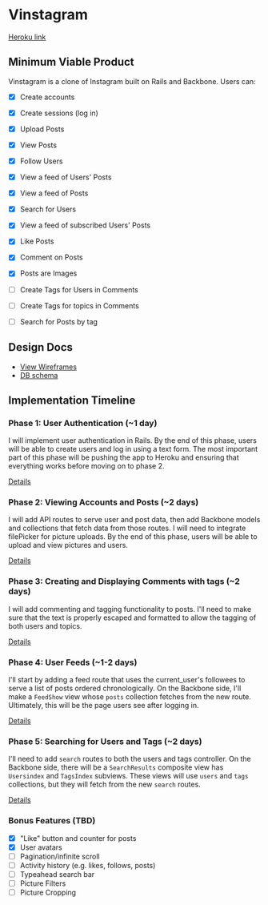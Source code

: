 # Vinstagram

 [Heroku link][heroku]

 [heroku]: https://vinstagram.herokuapp.com/session/new

## Minimum Viable Product
Vinstagram is a clone of Instagram built on Rails and Backbone. Users can:

- [x] Create accounts
- [x] Create sessions (log in)
- [x] Upload Posts
- [x] View Posts
- [x] Follow Users
- [x] View a feed of Users' Posts
- [x] View a feed of Posts
- [x] Search for Users
- [x] View a feed of subscribed Users' Posts
- [x] Like Posts
- [x] Comment on Posts
- [x] Posts are Images

- [ ] Create Tags for Users in Comments
- [ ] Create Tags for topics in Comments
- [ ] Search for Posts by tag

## Design Docs
* [View Wireframes][views]
* [DB schema][schema]

[views]: ./docs/views.md
[schema]: ./docs/schema.md

## Implementation Timeline

### Phase 1: User Authentication (~1 day)
I will implement user authentication in Rails. By the end of this phase, users will be able to create users and log in using a text form. The most important part of this phase will be pushing the app to Heroku and ensuring that everything works before moving on to phase 2.

[Details][phase-one]

### Phase 2: Viewing Accounts and Posts (~2 days)
I will add API routes to serve user and post data, then add Backbone models and collections that fetch data from those routes. I will need to integrate filePicker for picture uploads.  By the end of this phase, users will be able to upload and view pictures and users.

[Details][phase-two]

### Phase 3: Creating and Displaying Comments with tags (~2 days)
I will add commenting and tagging functionality to posts.  I'll need to make sure that the text is properly escaped and formatted to allow the tagging of both users and topics.

[Details][phase-three]

### Phase 4: User Feeds (~1-2 days)
I'll start by adding a feed route that uses the current_user's followees to serve a list of posts ordered chronologically. On the Backbone side, I'll make a `FeedShow` view whose `posts` collection fetches from the new route.  Ultimately, this will be the page users see after logging in.

[Details][phase-four]

### Phase 5: Searching for Users and Tags (~2 days)
I'll need to add `search` routes to both the users and tags controller. On the Backbone side, there will be a `SearchResults` composite view has `Usersindex` and `TagsIndex` subviews. These views will use `users` and `tags` collections, but they will fetch from the new `search` routes.

[Details][phase-five]

### Bonus Features (TBD)
- [x] "Like" button and counter for posts
- [x] User avatars
- [ ] Pagination/infinite scroll
- [ ] Activity history (e.g. likes, follows, posts)
- [ ] Typeahead search bar
- [ ] Picture Filters
- [ ] Picture Cropping

[phase-one]: ./docs/phases/phase1.md
[phase-two]: ./docs/phases/phase2.md
[phase-three]: ./docs/phases/phase3.md
[phase-four]: ./docs/phases/phase4.md
[phase-five]: ./docs/phases/phase5.md
